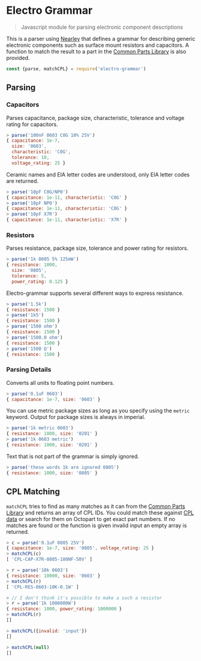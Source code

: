 # Electro Grammar
>Javascript module for parsing electronic component descriptions

This is a parser using [Nearley](http://nearley.js.org/) that defines a grammar for describing generic electronic components such as surface mount resistors and capacitors.
A function to match the result to a part in the [Common Parts Library][CPL] is also provided.

```js
const {parse, matchCPL} = require('electro-grammar')
```

## Parsing

### Capacitors
Parses capacitance, package size, characteristic, tolerance and voltage rating for capacitors.

```js
> parse('100nF 0603 C0G 10% 25V')
{ capacitance: 1e-7,
  size: '0603',
  characteristic: 'C0G',
  tolerance: 10,
  voltage_rating: 25 }
```

Ceramic names and EIA letter codes are understood, only EIA letter codes are returned.

```js
> parse('10pF C0G/NP0')
{ capacitance: 1e-11, characteristic: 'C0G' }
> parse('10pF NP0')
{ capacitance: 1e-11, characteristic: 'C0G' }
> parse('10pF X7R')
{ capacitance: 1e-11, characteristic: 'X7R' }
```

### Resistors
Parses resistance, package size, tolerance and power rating for resistors.

```js
> parse('1k 0805 5% 125mW')
{ resistance: 1000,
  size: '0805',
  tolerance: 5,
  power_rating: 0.125 }
```

Electro-grammar supports several different ways to express resistance.

```js
> parse('1.5k')
{ resistance: 1500 }
> parse('1k5')
{ resistance: 1500 }
> parse('1500 ohm')
{ resistance: 1500 }
> parse('1500.0 ohm')
{ resistance: 1500 }
> parse('1500 Ω')
{ resistance: 1500 }
```


### Parsing Details

Converts all units to floating point numbers.

```js
> parse('0.1uF 0603')
{ capacitance: 1e-7, size: '0603' }
```

You can use metric package sizes as long as you specify using the `metric` keyword.
Output for package sizes is always in imperial.

```js
> parse('1k metric 0603')
{ resistance: 1000, size: '0201' }
> parse('1k 0603 metric')
{ resistance: 1000, size: '0201' }
```

Text that is not part of the grammar is simply ignored.

```js
> parse('these words 1k are ignored 0805')
{ resistance: 1000, size: '0805' }
```

## CPL Matching
`matchCPL` tries to find as many matches as it can from the [Common Parts Library][CPL] and returns an array of CPL IDs.
You could match these against [CPL data][CPL-Data] or search for them on Octopart to get exact part numbers.
If no matches are found or the function is given invalid input an empty array is returned.

```js
> c = parse('0.1uF 0805 25V')
{ capacitance: 1e-7, size: '0805', voltage_rating: 25 }
> matchCPL(c)
[ 'CPL-CAP-X7R-0805-100NF-50V' ]

> r = parse('10k 0603')
{ resistance: 10000, size: '0603' }
> matchCPL(r)
[ 'CPL-RES-0603-10K-0.1W' ]

> // I don't think it's possible to make a such a resistor
> r = parse('1k 1000000W')
{ resistance: 1000, power_rating: 1000000 }
> matchCPL(r)
[]

> matchCPL({invalid: 'input'})
[]

> matchCPL(null)
[]
```

[CPL]: https://octopart.com/common-parts-library#Resistors
[CPL-DATA]: https://github.com/octopart/CPL-Data
